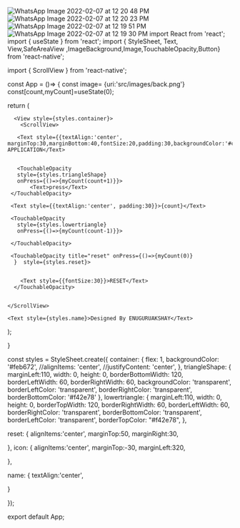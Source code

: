 ![WhatsApp Image 2022-02-07 at 12 20 48 PM](https://user-images.githubusercontent.com/98075789/152739378-1890ec9a-19e6-45a4-90b9-e582d35be78c.jpeg)
![WhatsApp Image 2022-02-07 at 12 20 23 PM](https://user-images.githubusercontent.com/98075789/152739391-2a78879e-4738-43f1-a889-e6eca14c505e.jpeg)
![WhatsApp Image 2022-02-07 at 12 19 51 PM](https://user-images.githubusercontent.com/98075789/152739396-36469831-940e-48e1-b734-b33636e2cdbb.jpeg)
![WhatsApp Image 2022-02-07 at 12 19 30 PM](https://user-images.githubusercontent.com/98075789/152739408-5bf47d6d-28f6-4af5-a1b0-35c6a38d7681.jpeg)
import React from 'react';
import { useState } from 'react';
import { StyleSheet, Text, View,SafeAreaView ,ImageBackground,Image,TouchableOpacity,Button} from 'react-native';


import { ScrollView } from 'react-native';



const App = ()=> 
{
  const image= {uri:'src/images/back.png'}
    const[count,myCount]=useState(0);

 return (
     
      <View style={styles.container}>
        <ScrollView>
       
       <Text style={{textAlign:'center', marginTop:30,marginBottom:40,fontSize:20,padding:30,backgroundColor:'#ce9ffc'}}>COUNTER APPLICATION</Text>

       
       <TouchableOpacity
       style={styles.triangleShape}
       onPress={()=>{myCount(count+1)}}>
           <Text>press</Text>
     </TouchableOpacity>

     <Text style={{textAlign:'center', padding:30}}>{count}</Text>
   
     <TouchableOpacity
       style={styles.lowertriangle}
       onPress={()=>{myCount(count-1)}}>
           
     </TouchableOpacity>
     
     <TouchableOpacity title="reset" onPress={()=>{myCount(0)} 
      }  style={styles.reset}>
        
        
        <Text style={{fontSize:30}}>RESET</Text>
      </TouchableOpacity>

     
    </ScrollView>

    <Text style={styles.name}>Designed By ENUGURUAKSHAY</Text>    
   </View>
      
  );
   
 }

const styles = StyleSheet.create({
  container: {
    flex: 1,
    backgroundColor: '#feb672',
    //alignItems: 'center',
    //justifyContent: 'center',
  },
  triangleShape: {
    marginLeft:110,
  width: 0,
  height: 0,
  borderBottomWidth: 120,
  borderLeftWidth: 60,
  borderRightWidth: 60,
  backgroundColor: 'transparent',
  borderLeftColor: 'transparent',
  borderRightColor: 'transparent',
  borderBottomColor: '#f42e78'
},
lowertriangle: {
  marginLeft:110,
  width: 0,
  height: 0,
  borderTopWidth: 120,
  borderRightWidth: 60,
  borderLeftWidth: 60,
  borderRightColor: 'transparent',
  borderBottomColor: 'transparent',
  borderLeftColor: 'transparent',
  borderTopColor: "#f42e78",
},

reset:
{
  alignItems:'center',
  marginTop:50,
  marginRight:30,
 
},
icon:
{
  alignItems:'center',
  marginTop:-30,
  marginLeft:320,
  
},

name:
{
  textAlign:'center',
  
}



  
});

export default App;
